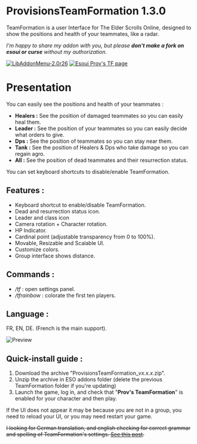 ProvisionsTeamFormation 1.3.0
=============

TeamFormation is a user Interface for The Elder Scrolls Online, designed to show the positions and health of your teammates, like a radar.

*I'm happy to share my addon with you, but please **don't make a fork on esoui or curse** without my authorization.*

[![LibAddonMenu-2.0r26](https://img.shields.io/badge/LibAddonMenu-2.0r26-orange.svg)](http://www.esoui.com/downloads/info7-LibAddonMenu.html) [![Esoui Prov's TF page](https://img.shields.io/badge/esoui.com-Provision%27s%20TeamFormation-green.svg)](http://www.esoui.com/downloads/info1135-ProvisionsTeamFormation.html)

# Presentation

You can easily see the positions and health of your teammates :

 - **Healers :** See the position of damaged teammates so you can easily heal them.
 - **Leader :** See the position of your teammates so you can easily decide what orders to give.
 - **Dps :** See the position of teammates so you can stay near them.
 - **Tank :** See the position of Healers & Dps who take damage so you can regain agro.
 - **All :** See the position of dead teammates and their resurrection status.

You can set keyboard shortcuts to disable/enable TeamFormation.

## Features :
- Keyboard shortcut to enable/disable TeamFormation.
- Dead and resurrection status icon.
- Leader and class icon
- Camera rotation + Character rotation.
- HP Indicator.
- Cardinal point (adjustable transparency from 0 to 100%).
- Movable, Resizable and Scalable UI.
- Customize colors.
- Group interface shows distance.


## Commands :
- */tf* : open settings panel.
- */tfrainbow* : colorate the first ten players.


## Language :

FR, EN, DE. (French is the main support).

![Preview](http://i.imgur.com/nRm1OOG.jpg)

## Quick-install guide :

1. Download the archive "ProvisionsTeamFormation_*vx.x.x*.zip".
2. Unzip the archive in ESO addons folder (delete the previous TeamFormation folder if you're updating) 
3. Launch the game, log in, and check that "**Prov's TeamFormation**" is enabled for your character and then play.

If the UI does not appear it may be because you are not in a group, you need to reload your UI, or you may need restart your game.

~~I looking for German translation, and english checking for correct grammar and spelling of TeamFormation's settings. [See this post](http://www.esoui.com/forums/showthread.php?t=4841).~~
